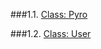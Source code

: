 ###1.1. [Class: Pyro](http://cdn.pyrolabs.io/library/current/docs/Pyro.html)

###1.2. [Class: User](http://cdn.pyrolabs.io/library/current/docs/User.html)

